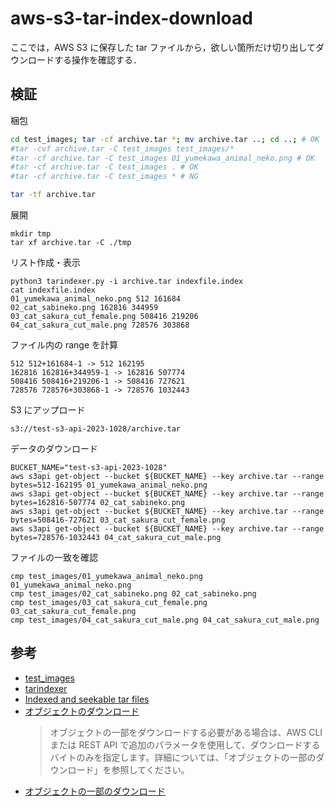 # aws-s3-tar-index-download

ここでは，AWS S3 に保存した tar ファイルから，欲しい箇所だけ切り出してダウンロードする操作を確認する．

## 検証

梱包
```bash
cd test_images; tar -cf archive.tar *; mv archive.tar ..; cd ..; # OK
#tar -cvf archive.tar -C test_images test_images/*
#tar -cf archive.tar -C test_images 01_yumekawa_animal_neko.png # OK
#tar -cf archive.tar -C test_images . # OK
#tar -cf archive.tar -C test_images * # NG

tar -tf archive.tar
```

展開
```
mkdir tmp
tar xf archive.tar -C ./tmp
```

リスト作成・表示
```
python3 tarindexer.py -i archive.tar indexfile.index
cat indexfile.index
01_yumekawa_animal_neko.png 512 161684
02_cat_sabineko.png 162816 344959
03_cat_sakura_cut_female.png 508416 219206
04_cat_sakura_cut_male.png 728576 303868
```

ファイル内の range を計算
```
512 512+161684-1 -> 512 162195
162816 162816+344959-1 -> 162816 507774
508416 508416+219206-1 -> 508416 727621
728576 728576+303868-1 -> 728576 1032443
```

S3 にアップロード
```
s3://test-s3-api-2023-1028/archive.tar
```

データのダウンロード
```
BUCKET_NAME="test-s3-api-2023-1028"
aws s3api get-object --bucket ${BUCKET_NAME} --key archive.tar --range bytes=512-162195 01_yumekawa_animal_neko.png
aws s3api get-object --bucket ${BUCKET_NAME} --key archive.tar --range bytes=162816-507774 02_cat_sabineko.png
aws s3api get-object --bucket ${BUCKET_NAME} --key archive.tar --range bytes=508416-727621 03_cat_sakura_cut_female.png
aws s3api get-object --bucket ${BUCKET_NAME} --key archive.tar --range bytes=728576-1032443 04_cat_sakura_cut_male.png
```

ファイルの一致を確認
```
cmp test_images/01_yumekawa_animal_neko.png 01_yumekawa_animal_neko.png
cmp test_images/02_cat_sabineko.png 02_cat_sabineko.png
cmp test_images/03_cat_sakura_cut_female.png 03_cat_sakura_cut_female.png
cmp test_images/04_cat_sakura_cut_male.png 04_cat_sakura_cut_male.png
```

## 参考

- [test_images](https://www.irasutoya.com/search?q=%E3%81%AD%E3%81%93)
- [tarindexer](https://github.com/devsnd/tarindexer/tree/master)
- [Indexed and seekable tar files](https://superuser.com/questions/886095/indexed-and-seekable-tar-files)
- [オブジェクトのダウンロード](https://docs.aws.amazon.com/ja_jp/AmazonS3/latest/userguide/download-objects.html)
  > オブジェクトの一部をダウンロードする必要がある場合は、AWS CLI または REST API で追加のパラメータを使用して、ダウンロードするバイトのみを指定します。詳細については、「オブジェクトの一部のダウンロード」を参照してください。
- [オブジェクトの一部のダウンロード](https://docs.aws.amazon.com/ja_jp/AmazonS3/latest/userguide/download-objects.html#download-objects-parts)

